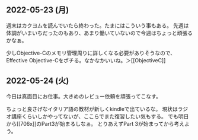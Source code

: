 ## 2022-05-23 (月)

週末はカクヨムを読んでいたら終わった。たまにはこういう事もある。
先週は体調がいまいちだったのもあり、あまり働いていないので今週はちょっと頑張るかなぁ。

少しObjective-Cのメモリ管理周りに詳しくなる必要がありそうなので、Effective Objective-Cをポチる。なかなかいいね。＞[[ObjectiveC]]

## 2022-05-24 (火)

今日は真面目にお仕事。大きめのレビュー依頼を頑張ってこなす。

ちょっと良さげなイタリア語の教材が新しくkindleで出ているな。
現状はラジオ講座くらいしかやってないが、ここらでまた復習したい気もする。
でも明日から[[706x]]のPart3が始まるしなぁ。
とりあえずPart 3が始まってから考えよう。